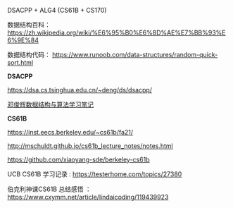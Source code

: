 DSACPP + ALG4 (CS61B + CS170)

数据结构百科： https://zh.wikipedia.org/wiki/%E6%95%B0%E6%8D%AE%E7%BB%93%E6%9E%84

数据结构代码： https://www.runoob.com/data-structures/random-quick-sort.html

**DSACPP**

https://dsa.cs.tsinghua.edu.cn/~deng/ds/dsacpp/

[邓俊辉数据结构与算法学习笔记](https://blog.csdn.net/xiaodidadada/article/details/108365403)

**CS61B**

https://inst.eecs.berkeley.edu/~cs61b/fa21/

http://mschuldt.github.io/cs61b_lecture_notes/notes.html

https://github.com/xiaoyang-sde/berkeley-cs61b

UCB CS61B 学习记录 : https://testerhome.com/topics/27380

伯克利神课CS61B 总结感悟 ：https://www.cxymm.net/article/lindaicoding/119439923
